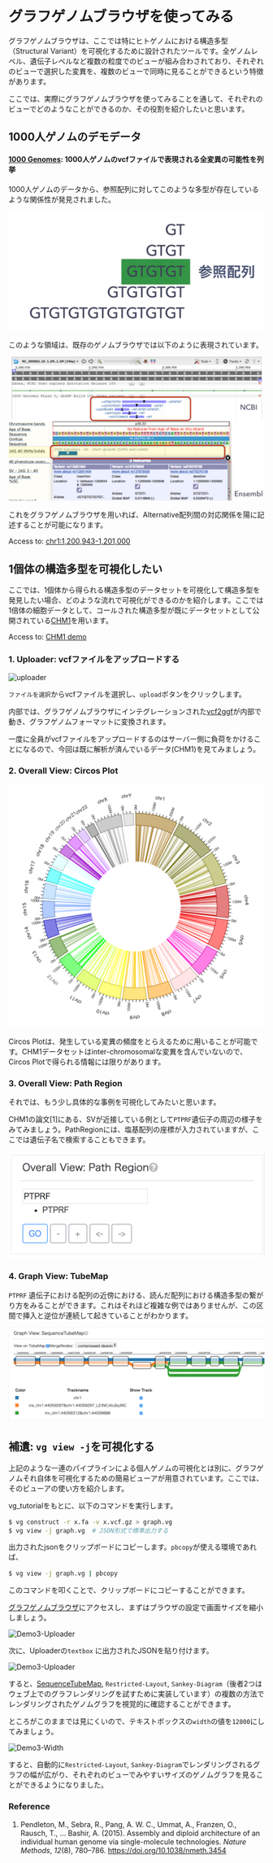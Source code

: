 # グラフゲノムブラウザを使ってみる

グラフゲノムブラウザは、ここでは特にヒトゲノムにおける構造多型（Structural Variant）を可視化するために設計されたツールです。全ゲノムレベル、遺伝子レベルなど複数の粒度でのビューが組み合わされており、それぞれのビューで選択した変異を、複数のビューで同時に見ることができるという特徴があります。

ここでは、実際にグラフゲノムブラウザを使ってみることを通して、それぞれのビューでどのようなことができるのか、その役割を紹介したいと思います。

## 1000人ゲノムのデモデータ

#### [1000 Genomes](http://graphgenome.tk/demo):  1000人ゲノムのvcfファイルで表現される全変異の可能性を列挙

1000人ゲノムのデータから、参照配列に対してこのような多型が存在しているような関係性が発見されました。

![Sample](./sample.png)

このような領域は、既存のゲノムブラウザでは以下のように表現されています。

![Reperesents in existing browser](./slide/slide.002.jpeg)

これをグラフゲノムブラウザを用いれば、Alternative配列間の対応関係を陽に記述することが可能になります。

Access to: [chr1:1,200,943-1,201,000](http://graphgenome.tk/demo/?chr1:1,200,943-1,201,000)

## 1個体の構造多型を可視化したい

ここでは、1個体から得られる構造多型のデータセットを可視化して構造多型を発見したい場合、どのような流れで可視化ができるのかを紹介します。ここでは1倍体の細胞データとして、コールされた構造多型が既にデータセットとして公開されている[CHM1](http://eichlerlab.gs.washington.edu/publications/chm1-structural-variation/)を用います。

Access to: [CHM1 demo](http://graphgenome.tk/demo2/)

### 1. Uploader: vcfファイルをアップロードする 

![uploader](./Uploader.png)

`ファイルを選択`からvcfファイルを選択し、`upload`ボタンをクリックします。

内部では、グラフゲノムブラウザにインテグレーションされた[vcf2ggf](https://github.com/harazon/vcf2ggf)が内部で動き、グラフゲノムフォーマットに変換されます。

一度に全員がvcfファイルをアップロードするのはサーバー側に負荷をかけることになるので、今回は既に解析が済んでいるデータ(CHM1)を見てみましょう。

### 2. Overall View: Circos Plot

![Circos](./Circos.png)

Circos Plotは、発生している変異の頻度をとらえるために用いることが可能です。CHM1データセットはinter-chromosomalな変異を含んでいないので、Circos Plotで得られる情報には限りがあります。

### 3. Overall View: Path Region

それでは、もう少し具体的な事例を可視化してみたいと思います。

CHM1の論文[1]にある、SVが近接している例として`PTPRF`遺伝子の周辺の様子をみてみましょう。PathRegionには、塩基配列の座標が入力されていますが、ここでは遺伝子名で検索することもできます。

![PathRegion](./PathRegion.png)

### 4. Graph View: TubeMap

`PTPRF` 遺伝子における配列の近傍における、読んだ配列における構造多型の繋がり方をみることができます。これはそれほど複雑な例ではありませんが、この区間で挿入と逆位が連続して起きていることがわかります。

![TubeMap](./TubeMap.png)

## 補遺: `vg view -j`を可視化する

上記のような一連のパイプラインによる個人ゲノムの可視化とは別に、グラフゲノムそれ自体を可視化するための簡易ビューアが用意されています。ここでは、そのビューアの使い方を紹介します。

vg_tutorialをもとに、以下のコマンドを実行します。

```bash
$ vg construct -r x.fa -v x.vcf.gz > graph.vg
$ vg view -j graph.vg  # JSON形式で標準出力する
```

出力されたjsonをクリップボードにコピーします。`pbcopy`が使える環境であれば、

```bash
$ vg view -j graph.vg | pbcopy
```

このコマンドを叩くことで、クリップボードにコピーすることができます。



[グラフゲノムブラウザ](http://viewer.momig.tokyo/demo3/)にアクセスし、まずはブラウザの設定で画面サイズを縮小しましょう。

![Demo3-Uploader](./Zoom.png)



次に、Uploaderの`textbox` に出力されたJSONを貼り付けます。

![Demo3-Uploader](./Demo3.png)

すると、[SequenceTubeMap](https://github.com/vgteam/sequenceTubeMap), `Restricted-Layout`, `Sankey-Diagram`（後者2つはウェブ上でのグラフレンダリングを試すために実装しています）の複数の方法でレンダリングされたゲノムグラフを視覚的に確認することができます。

ところがこのままでは見にくいので、テキストボックスの`width`の値を`12800`にしてみましょう。

![Demo3-Width](./Width.png)

すると、自動的に`Restricted-Layout`, `Sankey-Diagram`でレンダリングされるグラフの幅が広がり、それぞれのビューでみやすいサイズのゲノムグラフを見ることができるようになりました。



### Reference

1. Pendleton, M., Sebra, R., Pang, A. W. C., Ummat, A., Franzen, O., Rausch, T., … Bashir, A. (2015). Assembly and diploid architecture of an individual human genome via single-molecule technologies. *Nature Methods*, *12*(8), 780–786. https://doi.org/10.1038/nmeth.3454
